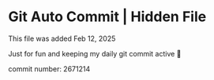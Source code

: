 # Git Auto Commit | Hidden File

This file was added Feb 12, 2025

Just for fun and keeping my daily git commit active 🤪

commit number: 2671214
